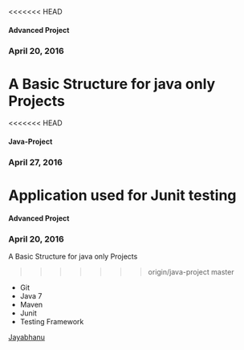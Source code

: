 <<<<<<< HEAD
#### Advanced Project

### April 20, 2016

A Basic Structure for java only Projects
=======
<<<<<<< HEAD
#### Java-Project

### April 27, 2016

Application used for Junit testing
=======
#### Advanced Project

### April 20, 2016

A Basic Structure for java only Projects
>>>>>>> origin/java-project
>>>>>>> master

* Git
* Java 7
* Maven
* Junit
* Testing Framework

[Jayabhanu](http://salceforce.com)
